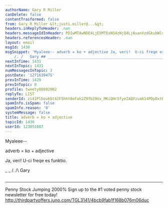 ```yaml
---
authorName: Gary R Miller
canDelete: false
contentTrasformed: false
from: Gary R Miller &lt;justi.miller@...&gt;
headers.inReplyToHeader: .nan
headers.messageIdInHeader: PDIwMTAwNDE4LjE5MTExNS4zNjQ4LjAuanVzdGkubWlsbGVyQGp1bm8uY29tPg==
headers.referencesHeader: .nan
layout: email
msgId: 1430
msgSnippet: 'Myaleee-- adverb = ko + adjective Ja, veri!  U-ci freqe es funktio. _
  _ /. /   Gary ## ____________________________________________________________ Penny'
nextInTime: 1431
nextInTopic: 1431
numMessagesInTopic: 3
postDate: '1271639475'
prevInTime: 1429
prevInTopic: 0
profile: tweety08092002
replyTo: LIST
senderId: zi41Plbov6bt42F5hhY8eFah2Z9fb29Ux_MKiQHrSfyeIAQYzua614PDpDxtERTwOIXKcRLbn6EmUeKzxYmlCHpSY2ihODuZpbmWJQ
spamInfo.isSpam: false
spamInfo.reason: '0'
systemMessage: false
title: adverb = ko + adjective
topicId: 1430
userId: 123051087
---
```


Myaleee--

adverb = ko + adjective

Ja, veri!  U-ci freqe es funktio.

_ _
/.
/\   Gary
##
____________________________________________________________
Penny Stock Jumping 2000%
Sign up to the #1 voted penny stock newsletter for free today!
http://thirdpartyoffers.juno.com/TGL3141/4bcb9fab1f168b076m06duc

